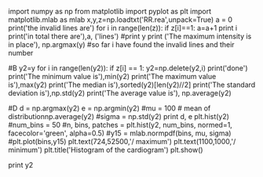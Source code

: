import numpy as np
from matplotlib import pyplot as plt
import matplotlib.mlab as mlab
x,y,z=np.loadtxt('RR.rea',unpack=True)
a = 0
print('the invalid lines are')
for i in range(len(z)):
    if z[i]==1:
        a=a+1
        print i
print('in total there are'),a, ('lines')
#print y
print ('The maximum intensity is in place'), np.argmax(y)
#so far i have found the invalid lines and their number

#B
y2=y
for i in range(len(y2)):
    if z[i] == 1:
        y2=np.delete(y2,i)
print('done')
print('The minimum value is'),min(y2)
print('The maximum value is'),max(y2)
print('The median is'),sorted(y2)[len(y2)//2]
print('The standard deviation is'),np.std(y2)
print('The average value is'), np.average(y2)

#D
d = np.argmax(y2)
e = np.argmin(y2)
#mu = 100 # mean of distributionnp.average(y2)
#sigma = np.std(y2)
print d, e
plt.hist(y2)
#num_bins = 50
#n, bins, patches = plt.hist(y2, num_bins, normed=1, facecolor='green', alpha=0.5)
#y15 = mlab.normpdf(bins, mu, sigma)
#plt.plot(bins,y15)
plt.text(724,52500,'/ maximum')
plt.text(1100,1000,'/ minimum')
plt.title('Histogram of the cardiogram')
plt.show()

print y2
